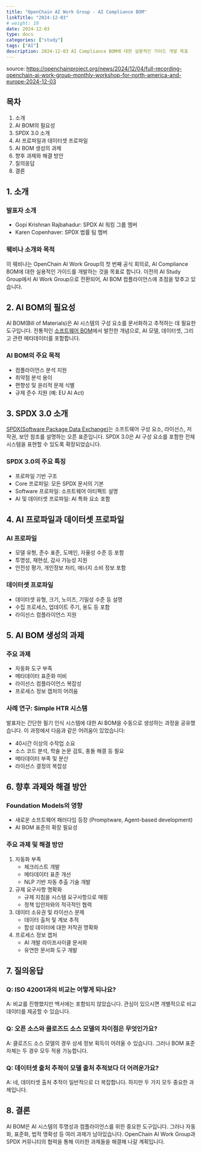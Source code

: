 ```yaml
---
title: "OpenChain AI Work Group - AI Compliance BOM"
linkTitle: "2024-12-03"
# weight: 10
date: 2024-12-03
type: docs
categories: ["study"]
tags: ["AI"]
description: 2024-12-03 AI Compliance BOM에 대한 실용적인 가이드 개발 목표
---
```


source: https://openchainproject.org/news/2024/12/04/full-recording-openchain-ai-work-group-monthly-workshop-for-north-america-and-europe-2024-12-03

## 목차

1. 소개
2. AI BOM의 필요성
3. SPDX 3.0 소개
4. AI 프로파일과 데이터셋 프로파일
5. AI BOM 생성의 과제
6. 향후 과제와 해결 방안
7. 질의응답
8. 결론

## 1. 소개

### 발표자 소개

- Gopi Krishnan Rajbahadur: SPDX AI 워킹 그룹 멤버
- Karen Copenhaver: SPDX 법률 팀 멤버

### 웨비나 소개와 목적

이 웨비나는 OpenChain AI Work Group의 첫 번째 공식 회의로, AI Compliance BOM에 대한 실용적인 가이드를 개발하는 것을 목표로 합니다. 이전의 AI Study Group에서 AI Work Group으로 전환되어, AI BOM 컴플라이언스에 초점을 맞추고 있습니다.

## 2. AI BOM의 필요성

AI BOM(Bill of Materials)은 AI 시스템의 구성 요소를 문서화하고 추적하는 데 필요한 도구입니다. 전통적인 [소프트웨어 BOM](https://www.ntia.gov/page/software-bill-materials)에서 발전한 개념으로, AI 모델, 데이터셋, 그리고 관련 메타데이터를 포함합니다.

### AI BOM의 주요 목적

- 컴플라이언스 분석 지원
- 취약점 분석 용이
- 편향성 및 윤리적 문제 식별
- 규제 준수 지원 (예: EU AI Act)

## 3. SPDX 3.0 소개

[SPDX(Software Package Data Exchange)](https://spdx.dev/)는 소프트웨어 구성 요소, 라이선스, 저작권, 보안 참조를 설명하는 오픈 표준입니다. SPDX 3.0은 AI 구성 요소를 포함한 전체 시스템을 표현할 수 있도록 확장되었습니다.

### SPDX 3.0의 주요 특징

- 프로파일 기반 구조
- Core 프로파일: 모든 SPDX 문서의 기본
- Software 프로파일: 소프트웨어 아티팩트 설명
- AI 및 데이터셋 프로파일: AI 특화 요소 포함

## 4. AI 프로파일과 데이터셋 프로파일

### AI 프로파일

- 모델 유형, 준수 표준, 도메인, 자율성 수준 등 포함
- 투명성, 재현성, 감사 가능성 지원
- 안전성 평가, 개인정보 처리, 에너지 소비 정보 포함

### 데이터셋 프로파일

- 데이터셋 유형, 크기, 노이즈, 기밀성 수준 등 설명
- 수집 프로세스, 업데이트 주기, 용도 등 포함
- 라이선스 컴플라이언스 지원

## 5. AI BOM 생성의 과제

### 주요 과제

- 자동화 도구 부족
- 메타데이터 표준화 미비
- 라이선스 컴플라이언스 복잡성
- 프로세스 정보 캡처의 어려움

### 사례 연구: Simple HTR 시스템

발표자는 간단한 필기 인식 시스템에 대한 AI BOM을 수동으로 생성하는 과정을 공유했습니다. 이 과정에서 다음과 같은 어려움이 있었습니다:

- 40시간 이상의 수작업 소요
- 소스 코드 분석, 학술 논문 검토, 충돌 해결 등 필요
- 메타데이터 부족 및 분산
- 라이선스 결정의 복잡성

## 6. 향후 과제와 해결 방안

### Foundation Models의 영향

- 새로운 소프트웨어 패러다임 등장 (Promptware, Agent-based development)
- AI BOM 표준의 확장 필요성

### 주요 과제 및 해결 방안

1. 자동화 부족
    - 체크리스트 개발
    - 메타데이터 표준 개선
    - NLP 기반 자동 추출 기술 개발
2. 규제 요구사항 명확화
    - 규제 지침을 시스템 요구사항으로 매핑
    - 정책 입안자와의 적극적인 협력
3. 데이터 소유권 및 라이선스 문제
    - 데이터 출처 및 계보 추적
    - 합성 데이터에 대한 저작권 명확화
4. 프로세스 정보 캡처
    - AI 개발 라이프사이클 문서화
    - 유연한 문서화 도구 개발

## 7. 질의응답

### Q: ISO 42001과의 비교는 어떻게 되나요?

A: 비교를 진행했지만 백서에는 포함되지 않았습니다. 관심이 있으시면 개별적으로 비교 데이터를 제공할 수 있습니다.

### Q: 오픈 소스와 클로즈드 소스 모델의 차이점은 무엇인가요?

A: 클로즈드 소스 모델의 경우 상세 정보 획득이 어려울 수 있습니다. 그러나 BOM 표준 자체는 두 경우 모두 적용 가능합니다.

### Q: 데이터셋 출처 추적이 모델 출처 추적보다 더 어려운가요?

A: 네, 데이터셋 출처 추적이 일반적으로 더 복잡합니다. 하지만 두 가지 모두 중요한 과제입니다.

## 8. 결론

AI BOM은 AI 시스템의 투명성과 컴플라이언스를 위한 중요한 도구입니다. 그러나 자동화, 표준화, 법적 명확성 등 여러 과제가 남아있습니다. OpenChain AI Work Group과 SPDX 커뮤니티의 협력을 통해 이러한 과제들을 해결해 나갈 계획입니다.
